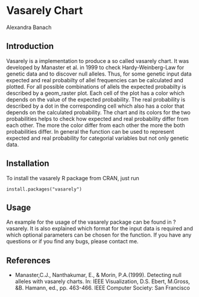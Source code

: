 # Vasarely Chart

Alexandra Banach


## Introduction
Vasarely is a implementation to produce a so called vasarely chart. It was developed by Manaster et al. in 1999 to check Hardy-Weinberg-Law for genetic data and to discover null alleles. Thus, for some genetic input data expected and real probabilty of allel frequencies can be calculated and plotted. For all possible combinations of allels the expected probabilty is described by a geom_raster plot. Each cell of the plot has a color which depends on the value of the expected probability. The real probability is described by a dot in the corresponding cell which also has a color that depends on the calculated probability. The chart and its colors for the two probabilities helps to check how expected and real probability differ from each other. The more the color differ from each other the more the both probabilities differ. In general the function can be used to represent expected and real probability for categorial variables but not only genetic data.


## Installation
To install the vasarely R package from CRAN, just run



	install.packages("vasarely")



## Usage


An example for the usage of the vasarely package can be found in ?vasarely. It is also explained which format for the input data is required and which optional parameters can be chosen for the function. If you have any questions or if you find any bugs, please contact me. 


## References


* Manaster,C.J., Nanthakumar, E., & Morin, P.A.(1999). Detecting null alleles with vasarely charts. In: IEEE Visualization, D.S. Ebert, M.Gross, &B. Hamann, ed., pp. 463-466. IEEE Computer Society: San Francisco
